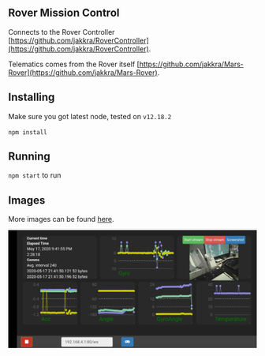 ## Rover Mission Control
Connects to the Rover Controller [https://github.com/jakkra/RoverController](https://github.com/jakkra/RoverController).

Telematics comes from the Rover itself [https://github.com/jakkra/Mars-Rover](https://github.com/jakkra/Mars-Rover).
 
## Installing
Make sure you got latest node, tested on `v12.18.2`

`npm install`
## Running
`npm start` to run

## Images
More images can be found [here](https://github.com/jakkra/RoverController).

<img src="/.github/ui.jpg "/>

